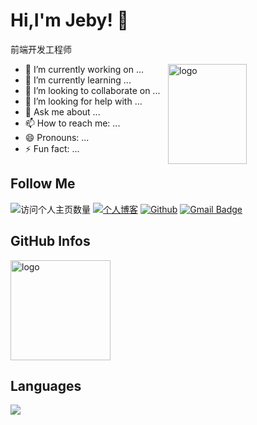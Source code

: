 # Hi,I'm Jeby! 👋
前端开发工程师

<img src="https://github-readme-stats.vercel.app/api?username=jeby007&show_icons=true&theme=vue" alt="logo" height="160" align="right" width="50%" />

- 🔭 I’m currently working on ...
- 🌱 I’m currently learning ...
- 👯 I’m looking to collaborate on ...
- 🤔 I’m looking for help with ...
- 💬 Ask me about ...
- 📫 How to reach me: ...
- 😄 Pronouns: ...
- ⚡ Fun fact: ...
## Follow Me
![访问个人主页数量](https://komarev.com/ghpvc/?username=Timo-coder-jeby&color=green)
[![个人博客](https://img.shields.io/badge/-笔记(blogs)-c14438?style=flat-square&logo=B&logoColor=white)](https://timo-coder-jeby.github.io/blogs/)
[![Github](https://img.shields.io/github/followers/jeby007?label=Github&style=social)](https://github.com/Timo-coder-jeby)
[![Gmail Badge](https://img.shields.io/badge/gmail-jeby001@gmail.com-Green?style=flat-square&logo=Gmail&logoColor=white&link=mailto:jeby001@gmail.com)](mailto:jeby001@gmail.com)

## GitHub Infos
<img src="https://github-profile-trophy.vercel.app/?username=timo-coder-jeby&theme=flat&column=7" alt="logo" height="160" align="center" style="margin: auto;" />

## Languages
<a href="https://github.com/Timo-coder-jeby">
  <img src="https://github-readme-stats.vercel.app/api/top-langs/?username=timo-coder-jeby&theme=vue" />
</a>

